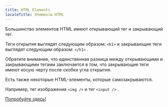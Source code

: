 ```yaml
---
title: HTML Elements
localeTitle: Элементы HTML
---
```

Большинство элементов HTML имеют открывающий тег и закрывающий тег.

Теги открытия выглядят следующим образом: `<h1>` и закрывающие теги выглядят следующим образом: `</h1>` .

Обратите внимание, что единственная разница между открывающими и закрывающими тегами заключается в том, что закрывающие теги имеют косую черту после скобки угла открытия.

Есть также некоторые HTML-элементы, которые самозакрываются.

Например, тег изображения `<img />` и тег `<input />` .

[Попробуйте здесь!](http://www.freecodecamp.com/challenges/say-hello-to-html-elements)